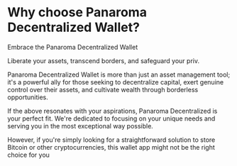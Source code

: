 # Why choose Panaroma Decentralized Wallet?

Embrace the Panaroma Decentralized Wallet 

Liberate your assets, transcend borders, and safeguard your priv. 

Panaroma Decentralized Wallet is more than just an asset management tool; it's a powerful ally for those seeking to decentralize capital, exert genuine control over their assets, and cultivate wealth through borderless opportunities. 

 If the above resonates with your aspirations, Panaroma Decentralized is your perfect fit. We're dedicated to focusing on your unique needs and serving you in the most exceptional way possible. 

 However, if you're simply looking for a straightforward solution to store Bitcoin or other cryptocurrencies, this wallet app might not be the right choice for you 